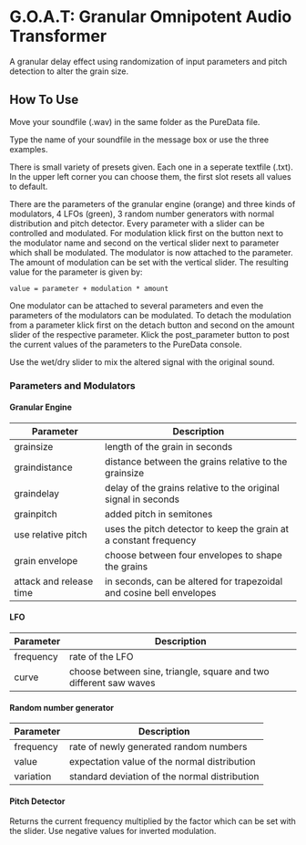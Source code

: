 # G.O.A.T: Granular Omnipotent Audio Transformer
A granular delay effect using randomization of input parameters and pitch detection to alter the grain size.

## How To Use

Move your soundfile (.wav) in the same folder as the PureData file.

Type the name of your soundfile in the message box or use the three examples.

There is small variety of presets given. Each one in a seperate textfile (.txt).
In the upper left corner you can choose them, the first slot resets all values to default.

There are the parameters of the granular engine (orange) and three kinds of modulators, 4 LFOs (green), 3 random number generators with normal distribution and pitch detector.
Every parameter with a slider can be controlled and modulated. 
For modulation klick first on the button next to the modulator name and second on the vertical slider next to parameter which shall be modulated.
The modulator is now attached to the parameter. The amount of modulation can be set with the vertical slider.
The resulting value for the parameter is given by:

```
value = parameter + modulation * amount
```

One modulator can be attached to several parameters and even the parameters of the modulators can be modulated.
To detach the modulation from a parameter klick first on the detach button and second on the amount slider of the respective parameter. 
Klick the post_parameter button to post the current values of the parameters to the PureData console.

Use the wet/dry slider to mix the altered signal with the original sound.
 
### Parameters and Modulators

#### Granular Engine
Parameter | Description
--- | ---
grainsize | length of the grain in seconds
graindistance | distance between the grains relative to the grainsize
graindelay | delay of the grains relative to the original signal in seconds  
grainpitch | added pitch in semitones  
use relative pitch | uses the pitch detector to keep the grain at a constant frequency  
grain envelope | choose between four envelopes to shape the grains  
attack and release time | in seconds, can be altered for trapezoidal and cosine bell envelopes  

#### LFO
Parameter | Description
| --- | --- |
frequency | rate of the LFO  
curve | choose between sine, triangle, square and two different saw waves  

#### Random number generator
Parameter | Description
| --- | --- |
frequency | rate of newly generated random numbers  
value | expectation value of the normal distribution  
variation | standard deviation of the normal distribution  

#### Pitch Detector
Returns the current frequency multiplied by the factor which can be set with the slider.
Use negative values for inverted modulation. 
